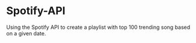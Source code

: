 # Spotify-API

Using the Spotify API to create a playlist with top 100 trending song based on a given date.
